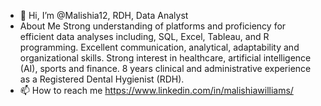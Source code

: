 - 👋 Hi, I’m @Malishia12, RDH, Data Analyst
- About Me
Strong understanding of platforms and proficiency for efficient
data analyses including, SQL, Excel, Tableau, and R programming.
Excellent communication, analytical, adaptability and organizational
skills. Strong interest in healthcare, artificial intelligence (AI),
sports and finance. 8 years clinical and administrative experience
as a Registered Dental Hygienist (RDH).
- 📫 How to reach me https://www.linkedin.com/in/malishiawilliams/
